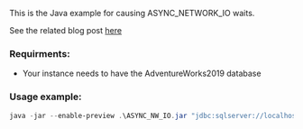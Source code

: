 This is the Java example for causing ASYNC_NETWORK_IO waits.

See the related blog post [here](https://vladdba.com/2024/01/22/how-applications-cause-excessive-async_network_io-waits-in-sql-server/)

### Requirments:

 - Your instance needs to have the AdventureWorks2019 database

### Usage example:
```PowerShell 
java -jar --enable-preview .\ASYNC_NW_IO.jar "jdbc:sqlserver://localhost:1433;databaseName=AdventureWorks2019;encrypt=false" "NameOfYourSQLLogin" "SuperSecurePassword"
```